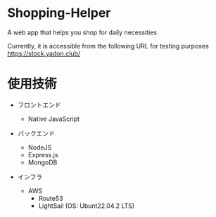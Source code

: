 # Shopping-Helper
A web app that helps you shop for daily necessities

Currently, it is accessible from the following URL for testing purposes
https://stock.yadon.club/


# 使用技術
- フロントエンド
  - Native JavaScript
- バックエンド
  - NodeJS
  - Express.js
  - MongoDB
 
 - インフラ
   - AWS
     - Route53
     - LightSail (OS: Ubunt22.04.2 LTS)
